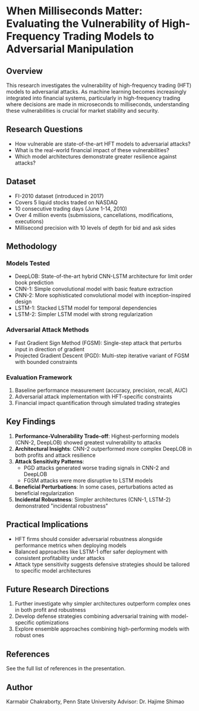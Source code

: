 # When Milliseconds Matter: Evaluating the Vulnerability of High-Frequency Trading Models to Adversarial Manipulation

## Overview
This research investigates the vulnerability of high-frequency trading (HFT) models to adversarial attacks. As machine learning becomes increasingly integrated into financial systems, particularly in high-frequency trading where decisions are made in microseconds to milliseconds, understanding these vulnerabilities is crucial for market stability and security.

## Research Questions
- How vulnerable are state-of-the-art HFT models to adversarial attacks?
- What is the real-world financial impact of these vulnerabilities?
- Which model architectures demonstrate greater resilience against attacks?

## Dataset
- FI-2010 dataset (introduced in 2017)
- Covers 5 liquid stocks traded on NASDAQ
- 10 consecutive trading days (June 1-14, 2010)
- Over 4 million events (submissions, cancellations, modifications, executions)
- Millisecond precision with 10 levels of depth for bid and ask sides

## Methodology
### Models Tested
- DeepLOB: State-of-the-art hybrid CNN-LSTM architecture for limit order book prediction
- CNN-1: Simple convolutional model with basic feature extraction
- CNN-2: More sophisticated convolutional model with inception-inspired design
- LSTM-1: Stacked LSTM model for temporal dependencies
- LSTM-2: Simpler LSTM model with strong regularization

### Adversarial Attack Methods
- Fast Gradient Sign Method (FGSM): Single-step attack that perturbs input in direction of gradient
- Projected Gradient Descent (PGD): Multi-step iterative variant of FGSM with bounded constraints

### Evaluation Framework
1. Baseline performance measurement (accuracy, precision, recall, AUC)
2. Adversarial attack implementation with HFT-specific constraints
3. Financial impact quantification through simulated trading strategies

## Key Findings
1. **Performance-Vulnerability Trade-off**: Highest-performing models (CNN-2, DeepLOB) showed greatest vulnerability to attacks
2. **Architectural Insights**: CNN-2 outperformed more complex DeepLOB in both profits and attack resilience
3. **Attack Sensitivity Patterns**: 
   - PGD attacks generated worse trading signals in CNN-2 and DeepLOB
   - FGSM attacks were more disruptive to LSTM models
4. **Beneficial Perturbations**: In some cases, perturbations acted as beneficial regularization
5. **Incidental Robustness**: Simpler architectures (CNN-1, LSTM-2) demonstrated "incidental robustness"

## Practical Implications
- HFT firms should consider adversarial robustness alongside performance metrics when deploying models
- Balanced approaches like LSTM-1 offer safer deployment with consistent profitability under attacks
- Attack type sensitivity suggests defensive strategies should be tailored to specific model architectures

## Future Research Directions
1. Further investigate why simpler architectures outperform complex ones in both profit and robustness
2. Develop defense strategies combining adversarial training with model-specific optimizations
3. Explore ensemble approaches combining high-performing models with robust ones

## References
See the full list of references in the presentation.

## Author
Karmabir Chakraborty, Penn State University
Advisor: Dr. Hajime Shimao
